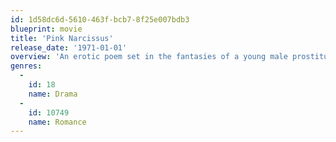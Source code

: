 ```yaml
---
id: 1d58dc6d-5610-463f-bcb7-8f25e007bdb3
blueprint: movie
title: 'Pink Narcissus'
release_date: '1971-01-01'
overview: 'An erotic poem set in the fantasies of a young male prostitute.'
genres:
  -
    id: 18
    name: Drama
  -
    id: 10749
    name: Romance
---
```


